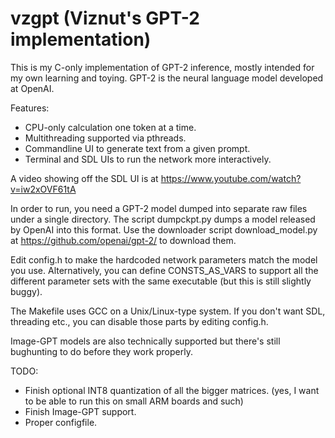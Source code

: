 # vzgpt (Viznut's GPT-2 implementation)

This is my C-only implementation of GPT-2 inference, mostly intended for my
own learning and toying. GPT-2 is the neural language model developed at
OpenAI.

Features:
- CPU-only calculation one token at a time.
- Multithreading supported via pthreads.
- Commandline UI to generate text from a given prompt.
- Terminal and SDL UIs to run the network more interactively.

A video showing off the SDL UI is at
https://www.youtube.com/watch?v=iw2xOVF61tA

In order to run, you need a GPT-2 model dumped into separate raw files under
a single directory. The script dumpckpt.py dumps a model released by OpenAI
into this format. Use the downloader script download_model.py at
https://github.com/openai/gpt-2/ to download them.

Edit config.h to make the hardcoded network parameters match the model you
use. Alternatively, you can define CONSTS_AS_VARS to support all the
different parameter sets with the same executable (but this is still
slightly buggy).

The Makefile uses GCC on a Unix/Linux-type system. If you don't want SDL,
threading etc., you can disable those parts by editing config.h.

Image-GPT models are also technically supported but there's still bughunting
to do before they work properly.

TODO:
- Finish optional INT8 quantization of all the bigger matrices. (yes, I want to be able to run this on small ARM boards and such)
- Finish Image-GPT support.
- Proper configfile.
